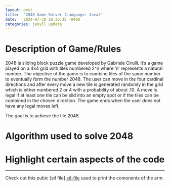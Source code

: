 ```yaml
---
layout: post
title:  "2048 Game Solver (Language: Java)"
date:   2024-07-30 10:36:35 -0400
categories: jekyll update
---
```

# Description of Game/Rules
2048 is sliding block puzzle game developed by Gabriele Cirulli. It’s a game played on
a 4x4 grid with tiles numbered 2^n where ‘n’ represents a natural number. The objective
of the game is to combine tiles of the same number to eventually form the number 2048.
The user can move in the four cardinal directions and after every move a new tile is
generated randomly in the grid which is either numbered 2 or 4 with a probability of
about .10. A move is legal if at least one tile can be slid into an empty spot or if the tiles
can be combined in the chosen direction. The game ends when the user does not have
any legal moves left.

The goal is to achieve the tile 2048. 
# Algorithm used to solve 2048

# Highlight certain aspects of the code 

______________________________________________________________________________________________________________________________________________________________________________________________________________________________



Check out this pubic [stl file] [stl-file] used to print the comonents of the arm. 



[stl-file]: https://www.thingiverse.com/thing:4865712
